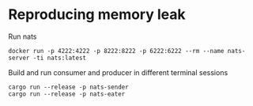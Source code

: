 # Reproducing memory leak

Run nats

`docker run -p 4222:4222 -p 8222:8222 -p 6222:6222 --rm --name
nats-server -ti nats:latest`

Build and run consumer and producer in different terminal sessions
```
cargo run --release -p nats-sender
cargo run --release -p nats-eater
```
